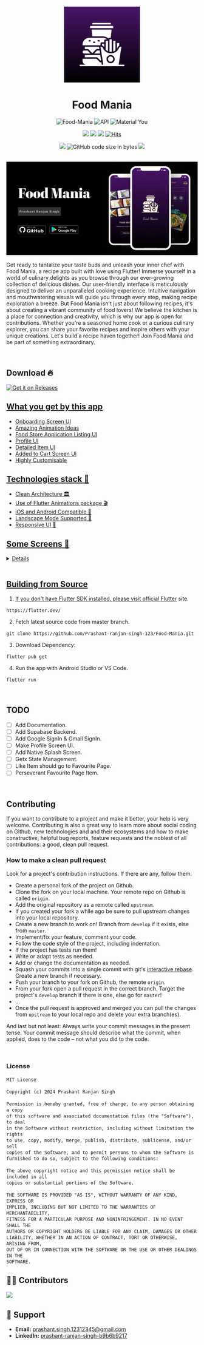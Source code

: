 <div align="center">
<br>
<img src="https://raw.githubusercontent.com/Prashant-ranjan-singh-123/Food-Mania/main/readme_images/icon.png" width="200" />
</div>

<h1 align="center">Food Mania</h1>


<p align="center">
  <img alt="Food-Mania" src="https://img.shields.io/badge/Food%20Mania-00d1a7?style=for-the-badge&logo=flutter&logoColor=white"/>
  <img alt="API" src="https://img.shields.io/badge/Api%2024+-50f270?style=for-the-badge&logo=android&logoColor=black"/>
  <img alt="Material You" src="https://custom-icon-badges.demolab.com/badge/material%20you-lightblue?style=for-the-badge&logo=material-you&logoColor=333"/>
</p>

<p align="center">
  <a href="https://github.com/Prashant-ranjan-singh-123/Food-Mania/releases"><img src="https://img.shields.io/github/v/release/Prashant-ranjan-singh-123/Food-Mania?color=purple&include_prereleases&logo=github&style=for-the-badge"/></a>
  <a href="https://github.com/Prashant-ranjan-singh-123/Food-Mania/stargazers"><img src="https://img.shields.io/github/stars/Prashant-ranjan-singh-123/Food-Mania?color=ffff00&style=for-the-badge"/></a>
  <a href="https://github.com/Prashant-ranjan-singh-123/Food-Mania/network/members"><img src="https://img.shields.io/github/forks/Prashant-ranjan-singh-123/Food-Mania?style=for-the-badge"/></a>
  <a href="https://hits.sh/github.com/Prashant-ranjan-singh-123/Food-Mania/"><img alt="Hits" src="https://hits.sh/github.com/Prashant-ranjan-singh-123/Food-Mania.svg?style=for-the-badge&label=Views&extraCount=10&color=54856b"/></a>
</p>

<p align="center">
  <a href="https://github.com/Prashant-ranjan-singh-123/Food-Mania/releases"><img src="https://img.shields.io/github/downloads/Prashant-ranjan-singh-123/Food-Mania/total?color=orange&style=for-the-badge"/></a>
  <img alt="GitHub code size in bytes" src="https://img.shields.io/github/languages/code-size/Prashant-ranjan-singh-123/Food-Mania?style=for-the-badge&color=ggff20">
  <a href="https://github.com/Prashant-ranjan-singh-123/Food-Mania/graphs/contributors"><img src="https://img.shields.io/github/contributors-anon/Prashant-ranjan-singh-123/Food-Mania?style=for-the-badge&color=ccdd56"/></a>
</p>

<br>


<img src="https://raw.githubusercontent.com/Prashant-ranjan-singh-123/Food-Mania/main/readme_images/feature_graphic.png"/>

<p style="text-align: left; font-weight: normal;">Get ready to tantalize your taste buds and unleash your inner chef with Food Mania, a recipe app built with love using Flutter! Immerse yourself in a world of culinary delights as you browse through our ever-growing collection of delicious dishes. Our user-friendly interface is meticulously designed to deliver an unparalleled cooking experience.  Intuitive navigation and mouthwatering visuals will guide you through every step, making recipe exploration a breeze. But Food Mania isn't just about following recipes, it's about creating a vibrant community of food lovers! We believe the kitchen is a place for connection and creativity, which is why our app is open for contributions. Whether you're a seasoned home cook or a curious culinary explorer, you can share your favorite recipes and inspire others with your unique creations. Let's build a recipe haven together!  Join Food Mania and be part of something extraordinary.</p>

<div>
<br>

## Download 🔥
[<img src="https://raw.githubusercontent.com/flocke/andOTP/master/assets/badges/get-it-on-github.png" alt="Get it on Releases" height="80">](https://github.com/Prashant-ranjan-singh-123/Food-Mania/releases/download/apk-01/Food.Mania.apk)
<a href="https://apt.izzysoft.de/fdroid/index/apk/ru.aleshin.timeplanner" target="_blank">

## What you get by this app
- Onboarding Screen UI
- Amazing Animation Ideas
- Food Store Application Listing UI
- Profile UI
- Detailed Item UI
- Added to Cart Screen UI
- Highly Customisable

## Technologies stack 🚀
- Clean Architecture 🏛️
- Use of Flutter Animations package 🎬
- iOS and Android Compatible 📱
- Landscape Mode Supported 🌄
- Responsive UI 📱
  <br>

## Some Screens 📱
<details>
<table>
  <tr>
    <td><img src="https://raw.githubusercontent.com/Prashant-ranjan-singh-123/Food-Mania/main/readme_images/image_0.png" width="499dp"></td>
    <td><img src="https://raw.githubusercontent.com/Prashant-ranjan-singh-123/Food-Mania/main/readme_images/image_1.png" width="499dp"></td>
  <tr>
    <td><img src="https://raw.githubusercontent.com/Prashant-ranjan-singh-123/Food-Mania/main/readme_images/image_3.png" width="499dp"></td>
    <td><img src="https://raw.githubusercontent.com/Prashant-ranjan-singh-123/Food-Mania/main/readme_images/image_6.png" width="499dp"></td>
 </table>
</details>

<br>

## Building from Source

1. If you don't have Flutter SDK installed, please visit official [Flutter](https://flutter.dev/) site.
```
https://flutter.dev/
```

2. Fetch latest source code from master branch.
```
git clone https://github.com/Prashant-ranjan-singh-123/Food-Mania.git
```

3. Download Dependency:
```
flutter pub get
```

4. Run the app with Android Studio or VS Code.
```
flutter run
```

<br>

## TODO

- [ ] Add Documentation.
- [ ] Add Supabase Backend.
- [ ] Add Google SignIn & Gmail SignIn.
- [ ] Make Profile Screen UI.
- [ ] Add Native Splash Screen.
- [ ] Getx State Management.
- [ ] Like Item should go to Favourite Page.
- [ ] Perseverant Favourite Page Item.
  
<br>

## Contributing

If you want to contribute to a project and make it better, your help is very welcome. Contributing is also a great way to learn more about social coding on Github, new technologies and and their ecosystems and how to make constructive, helpful bug reports, feature requests and the noblest of all contributions: a good, clean pull request.

### How to make a clean pull request

Look for a project's contribution instructions. If there are any, follow them.

- Create a personal fork of the project on Github.
- Clone the fork on your local machine. Your remote repo on Github is called `origin`.
- Add the original repository as a remote called `upstream`.
- If you created your fork a while ago be sure to pull upstream changes into your local repository.
- Create a new branch to work on! Branch from `develop` if it exists, else from `master`.
- Implement/fix your feature, comment your code.
- Follow the code style of the project, including indentation.
- If the project has tests run them!
- Write or adapt tests as needed.
- Add or change the documentation as needed.
- Squash your commits into a single commit with git's [interactive rebase](https://help.github.com/articles/interactive-rebase). Create a new branch if necessary.
- Push your branch to your fork on Github, the remote `origin`.
- From your fork open a pull request in the correct branch. Target the project's `develop` branch if there is one, else go for `master`!
- ...
- Once the pull request is approved and merged you can pull the changes from `upstream` to your local repo and delete
  your extra branch(es).

And last but not least: Always write your commit messages in the present tense. Your commit message should describe what the commit, when applied, does to the code – not what you did to the code.


<br>

### License

```
MIT License

Copyright (c) 2024 Prashant Ranjan Singh

Permission is hereby granted, free of charge, to any person obtaining a copy
of this software and associated documentation files (the "Software"), to deal
in the Software without restriction, including without limitation the rights
to use, copy, modify, merge, publish, distribute, sublicense, and/or sell
copies of the Software, and to permit persons to whom the Software is
furnished to do so, subject to the following conditions:

The above copyright notice and this permission notice shall be included in all
copies or substantial portions of the Software.

THE SOFTWARE IS PROVIDED "AS IS", WITHOUT WARRANTY OF ANY KIND, EXPRESS OR
IMPLIED, INCLUDING BUT NOT LIMITED TO THE WARRANTIES OF MERCHANTABILITY,
FITNESS FOR A PARTICULAR PURPOSE AND NONINFRINGEMENT. IN NO EVENT SHALL THE
AUTHORS OR COPYRIGHT HOLDERS BE LIABLE FOR ANY CLAIM, DAMAGES OR OTHER
LIABILITY, WHETHER IN AN ACTION OF CONTRACT, TORT OR OTHERWISE, ARISING FROM,
OUT OF OR IN CONNECTION WITH THE SOFTWARE OR THE USE OR OTHER DEALINGS IN THE
SOFTWARE.
```

## 👨‍💻 Contributors

<a href='https://github.com/Prashant-ranjan-singh-123/Food-Mania/graphs/contributors'>
  <img src='https://contrib.rocks/image?repo=Prashant-ranjan-singh-123/Food-Mania' />
</a>

</div>

## 🙋 Support

- **Email:** [prashant.singh.12312345@gmail.com](https://mail.google.com/mail/u/?authuser=prashant.singh.12312345@gmail.com)
- **LinkedIn:** [prashant-ranjan-singh-b9b6b9217](https://www.linkedin.com/in/prashant-ranjan-singh-b9b6b9217/)
